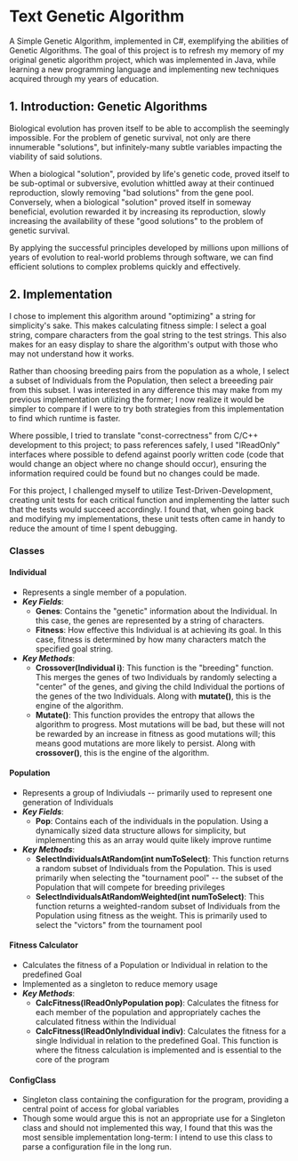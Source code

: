 # Text Genetic Algorithm
A Simple Genetic Algorithm, implemented in C#, exemplifying the abilities of Genetic Algorithms. The goal of this project is to refresh my memory of my original genetic algorithm project, which was implemented in Java, while learning a new programming language and implementing new techniques acquired through my years of education.

## 1. Introduction: Genetic Algorithms
Biological evolution has proven itself to be able to accomplish the seemingly impossible. For the problem of genetic survival, not only are there
innumerable "solutions", but infinitely-many subtle variables impacting the viability of said solutions. 

When a biological "solution", provided by life's genetic code, proved itself to be sub-optimal or subversive, evolution whittled away 
at their continued reproduction, slowly removing "bad solutions" from the gene pool. Conversely, when a biological "solution" proved 
itself in someway beneficial, evolution rewarded it by increasing its reproduction, slowly increasing the availability of these 
"good solutions" to the problem of genetic survival.

By applying the successful principles developed by millions upon millions of years of evolution to real-world problems through software,
we can find efficient solutions to complex problems quickly and effectively.

## 2. Implementation
I chose to implement this algorithm around "optimizing" a string for simplicity's sake. This makes calculating fitness simple: I select a goal string, compare characters from the goal string to the test strings. This also makes for an easy display to share the algorithm's output with those who may not understand how it works.

Rather than choosing breeding pairs from the population as a whole, I select a subset of Individuals from the Population, then select a breeeding pair from this subset. I was interested in any difference this may make from my previous implementation utilizing the former; I now realize it would be simpler to compare if I were to try both strategies from this implementation to find which runtime is faster.

Where possible, I tried to translate "const-correctness" from C/C++ development to this project; to pass references safely, I used "IReadOnly" interfaces where possible to defend against poorly written code (code that would change an object where no change should occur), ensuring the information required could be found but no changes could be made.

For this project, I challenged myself to utilize Test-Driven-Development, creating unit tests for each critical function and implementing the latter such that the tests would succeed accordingly. I found that, when going back and modifying my implementations, these unit tests often came in handy to reduce the amount of time I spent debugging.

### Classes

#### Individual
- Represents a single member of a population. 
- _**Key Fields**_:
  - **Genes**: Contains the "genetic" information about the Individual. In this
    case, the genes are represented by a string of characters.
  - **Fitness**: How effective this Individual is at achieving its goal. In this
    case, fitness is determined by how many characters match the specified goal
    string.
- _**Key Methods**_:
  - **Crossover(Individual i)**: This function is the "breeding" function. This
    merges the genes of two Individuals by randomly selecting a "center" of the
    genes, and giving the child Individual the portions of the genes of the two
    Individuals. Along with **mutate()**, this is the engine of the algorithm.
  - **Mutate()**: This function provides the entropy that allows the algorithm
    to progress. Most mutations will be bad, but these will not be rewarded by
    an increase in fitness as good mutations will; this means good mutations are
    more likely to persist. Along with **crossover()**, this is the engine of
    the algorithm.
    
#### Population
- Represents a group of Indiviudals -- primarily used to represent one generation of Individuals
- _**Key Fields**_:
  - **Pop**: Contains each of the individuals in the population. Using a dynamically sized data structure allows for simplicity, but implementing this as an array would quite likely improve runtime
- _**Key Methods**_:
  - **SelectIndividualsAtRandom(int numToSelect)**: This function returns a random subset of Individuals from the Population. This is used primarily when selecting the "tournament pool" -- the subset of the Population that will compete for breeding privileges
  - **SelectIndividualsAtRandomWeighted(int numToSelect)**: This function returns a weighted-random subset of Individuals from the Population using fitness as the weight. This is primarily used to select the "victors" from the tournament pool
  
#### Fitness Calculator
- Calculates the fitness of a Population or Individual in relation to the predefined Goal
- Implemented as a singleton to reduce memory usage
- _**Key Methods**_:
  - **CalcFitness(IReadOnlyPopulation pop)**: Calculates the fitness for each member of the population and appropriately caches the calculated fitness within the Individual
  - **CalcFitness(IReadOnlyIndividual indiv)**: Calculates the fitness for a single Individual in relation to the predefined Goal. This function is where the fitness calculation is implemented and is essential to the core of the program

#### ConfigClass
- Singleton class containing the configuration for the program, providing a central point of access for global variables
- Though some would argue this is not an appropriate use for a Singleton class and should not implemented this way, I found that this was the most sensible implementation long-term: I intend to use this class to parse a configuration file in the long run.
